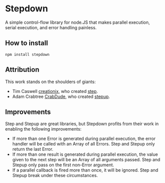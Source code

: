 # Stepdown

A simple control-flow library for node.JS that makes parallel execution, serial execution, and error handling painless.

## How to install

    npm install stepdown

## Attribution

This work stands on the shoulders of giants:

 * Tim Caswell [creationix](https://github.com/creationix), who created [step](https://github.com/creationix/step).
 * Adam Crabtree [CrabDude](https://github.com/CrabDude), who created [stepup](https://github.com/CrabDude/stepup).

## Improvements

Step and Stepup are great libraries, but Stepdown profits from their work in enabling the following improvements:

 * If more than one Error is generated during parallel execution, the error handler will be called with an Array of all Errors. Step and Stepup only return the last Error.
 * If more than one result is generated during parallel execution, the value given to the next step will be an Array of all arguments passed. Step and Stepup only pass on the first non-Error argument.
 * If a parallel callback is fired more than once, it will be ignored. Step and Stepup break under these circumstances.
